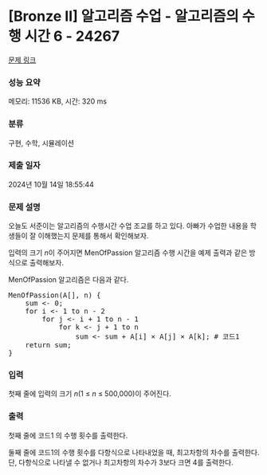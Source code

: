 # [Bronze II] 알고리즘 수업 - 알고리즘의 수행 시간 6 - 24267 

[문제 링크](https://www.acmicpc.net/problem/24267) 

### 성능 요약

메모리: 11536 KB, 시간: 320 ms

### 분류

구현, 수학, 시뮬레이션

### 제출 일자

2024년 10월 14일 18:55:44

### 문제 설명

<p style="user-select: auto !important;">오늘도 서준이는 알고리즘의 수행시간 수업 조교를 하고 있다. 아빠가 수업한 내용을 학생들이 잘 이해했는지 문제를 통해서 확인해보자.</p>

<p style="user-select: auto !important;">입력의 크기 <em style="user-select: auto !important;">n</em>이 주어지면 MenOfPassion 알고리즘 수행 시간을 예제 출력과 같은 방식으로 출력해보자.</p>

<p style="user-select: auto !important;">MenOfPassion 알고리즘은 다음과 같다.</p>

<pre style="user-select: auto !important;">MenOfPassion(A[], n) {
    sum <- 0;
    for i <- 1 to n - 2
        for j <- i + 1 to n - 1
            for k <- j + 1 to n
                sum <- sum + A[i] × A[j] × A[k]; # 코드1
    return sum;
}</pre>

### 입력 

 <p style="user-select: auto !important;">첫째 줄에 입력의 크기 <em style="user-select: auto !important;">n</em>(1 ≤ <i style="user-select: auto !important;">n</i> ≤ 500,000)이 주어진다.</p>

### 출력 

 <p style="user-select: auto !important;">첫째 줄에 코드1 의 수행 횟수를 출력한다.</p>

<p style="user-select: auto !important;">둘째 줄에 코드1의 수행 횟수를 다항식으로 나타내었을 때, 최고차항의 차수를 출력한다. 단, 다항식으로 나타낼 수 없거나 최고차항의 차수가 3보다 크면 4를 출력한다.</p>

